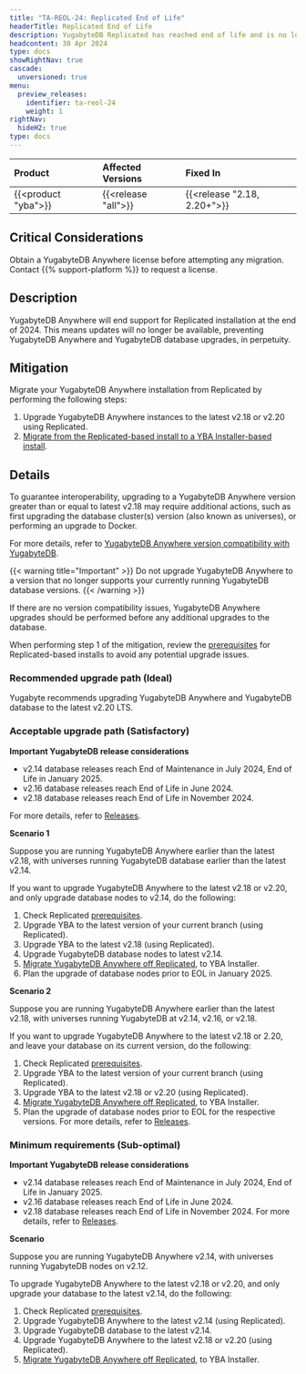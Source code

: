 ```yaml
---
title: "TA-REOL-24: Replicated End of Life"
headerTitle: Replicated End of Life
description: YugabyteDB Replicated has reached end of life and is no longer supported, requiring migration to YugabyteDB Anywhere for continued support and updates.
headcontent: 30 Apr 2024
type: docs
showRightNav: true
cascade:
  unversioned: true
menu:
  preview_releases:
    identifier: ta-reol-24
    weight: 1
rightNav:
  hideH2: true
type: docs
---
```


|          Product           |  Affected Versions   | Fixed In |
| :------------------------- | :------------------ | :------- |
| {{<product "yba">}}  | {{<release "all">}} | {{<release "2.18, 2.20+">}}      |

## Critical Considerations

Obtain a YugabyteDB Anywhere license before attempting any migration. Contact {{% support-platform %}} to request a license.

## Description

YugabyteDB Anywhere will end support for Replicated installation at the end of 2024.
This means updates will no longer be available, preventing YugabyteDB Anywhere and YugabyteDB database upgrades, in perpetuity.

## Mitigation

Migrate your YugabyteDB Anywhere installation from Replicated by performing the following steps:

1. Upgrade YugabyteDB Anywhere instances to the latest v2.18 or v2.20 using Replicated.
1. [Migrate from the Replicated-based install to a YBA Installer-based install](../../../yugabyte-platform/install-yugabyte-platform/migrate-replicated/).

## Details

To guarantee interoperability, upgrading to a YugabyteDB Anywhere version greater than or equal to latest v2.18 may require additional actions, such as first upgrading the database cluster(s) version (also known as universes), or performing an upgrade to Docker.

For more details, refer to [YugabyteDB Anywhere version compatibility with YugabyteDB](../../../releases/yba-releases/#compatibility-with-yugabytedb).

{{< warning title="Important" >}}
Do not upgrade YugabyteDB Anywhere to a version that no longer supports your currently running YugabyteDB database versions.
{{< /warning >}}

If there are no version compatibility issues, YugabyteDB Anywhere upgrades should be performed before any additional upgrades to the database.

When performing step 1 of the mitigation, review the [prerequisites](../../../yugabyte-platform/prepare/server-yba/) for Replicated-based installs to avoid any potential upgrade issues.

### Recommended upgrade path (Ideal)

Yugabyte recommends upgrading YugabyteDB Anywhere and YugabyteDB database to the latest v2.20 LTS.

### Acceptable upgrade path (Satisfactory)

**Important YugabyteDB release considerations**

- v2.14 database releases reach End of Maintenance in July 2024, End of Life in January 2025.
- v2.16 database releases reach End of Life in June 2024.
- v2.18 database releases reach End of Life in November 2024.

For more details, refer to [Releases](../../ybdb-releases/#releases).

**Scenario 1**

Suppose you are running YugabyteDB Anywhere earlier than the latest v2.18, with universes running YugabyteDB database earlier than the latest v2.14.

If you want to upgrade YugabyteDB Anywhere to the latest v2.18 or v2.20, and only upgrade database nodes to v2.14, do the following:

1. Check Replicated [prerequisites](../../../yugabyte-platform/prepare/server-yba/).
1. Upgrade YBA to the latest version of your current branch (using Replicated).
1. Upgrade YBA to the latest v2.18 (using Replicated).
1. Upgrade YugabyteDB database nodes to latest v2.14.
1. [Migrate YugabyteDB Anywhere off Replicated](../../../yugabyte-platform/install-yugabyte-platform/migrate-replicated/), to YBA Installer.
1. Plan the upgrade of database nodes prior to EOL in January 2025.

**Scenario 2**

Suppose you are running YugabyteDB Anywhere earlier than the latest v2.18, with universes running YugabyteDB at v2.14, v2.16, or v2.18.

If you want to upgrade YugabyteDB Anywhere to the latest v2.18 or 2.20, and leave your database on its current version, do the following:

1. Check Replicated [prerequisites](../../../yugabyte-platform/prepare/server-yba/).
1. Upgrade YBA to the latest version of your current branch (using Replicated).
1. Upgrade YBA to the latest v2.18 or v2.20 (using Replicated).
1. [Migrate YugabyteDB Anywhere off Replicated](../../../yugabyte-platform/install-yugabyte-platform/migrate-replicated/), to YBA Installer.
1. Plan the upgrade of database nodes prior to EOL for the respective versions. For more details, refer to [Releases](../../ybdb-releases/#releases).

### Minimum requirements (Sub-optimal)

**Important YugabyteDB release considerations**

- v2.14 database releases reach End of Maintenance in July 2024, End of Life in January 2025.
- v2.16 database releases reach End of Life in June 2024.
- v2.18 database releases reach End of Life in November 2024.
For more details, refer to [Releases](../../ybdb-releases/#releases).

**Scenario**

Suppose you are running YugabyteDB Anywhere v2.14, with universes running YugabyteDB nodes on v2.12.

To upgrade YugabyteDB Anywhere to the latest v2.18 or v2.20, and only upgrade your database to the latest v2.14, do the following:

1. Check Replicated [prerequisites](../../../yugabyte-platform/prepare/server-yba/).
1. Upgrade YugabyteDB Anywhere to the latest v2.14 (using Replicated).
1. Upgrade YugabyteDB database to the latest v2.14.
1. Upgrade YugabyteDB Anywhere to the latest v2.18 or v2.20 (using Replicated).
1. [Migrate YugabyteDB Anywhere off Replicated](../../../yugabyte-platform/install-yugabyte-platform/migrate-replicated/), to YBA Installer.
